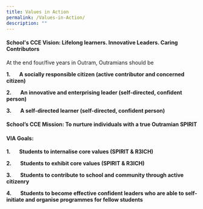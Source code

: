 ```yaml
---
title: Values in Action
permalink: /Values-in-Action/
description: ""
---
```

#### **School's CCE Vision: Lifelong learners. Innovative Leaders. Caring Contributors**

At the end four/five years in Outram, Outramians should be

**1.       A socially responsible citizen (active contributor and concerned citizen)**

**2.       An innovative and enterprising leader (self-directed, confident person)**

**3.       A self-directed learner (self-directed, confident person)**



#### **School’s CCE Mission: To nurture individuals with a true Outramian SPIRIT**



#### **VIA Goals:**

**1.       Students to internalise core values (SPIRIT & R3ICH)**

**2.       Students to exhibit core values (SPIRIT & R3ICH)**

**3.       Students to contribute to school and community through active citizenry**

**4.       Students to become effective confident leaders who are able to self-initiate and organise programmes for fellow students**